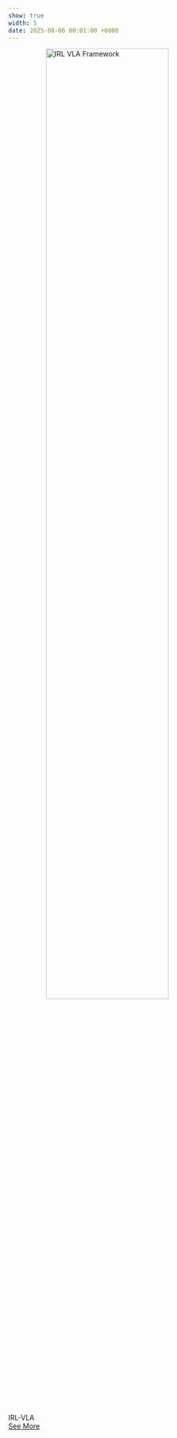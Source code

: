 ```yaml
---
show: true
width: 5
date: 2025-08-06 00:01:00 +0800
---
```


<style>
  .half-size {
    width: 50%;  /* Reduce width to 50% */
    height: auto; /* Maintain aspect ratio */
    display: block; /* Ensures proper rendering */
    margin: 0 auto; /* Center image if needed */
  }
</style>


<div>
  <img data-src="{{ '/assets/images/research/2025-irlvla/01_overall_framework.png' | relative_url }}"
       style="width: 70%; max-width: 1000px; height: auto;"
       class="lazy rounded-top half-size"
       alt="IRL VLA Framework">

  <div class="card-body">
    <p class="card-text text-center">
      IRL-VLA <br>  <!-- Line Break -->
      <a href="{{ 'IRLVLA/' | relative_url }}"> See More  <i class="fas fa-angle-double-right"></i> </a>
    </p>
  </div>
</div>